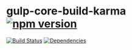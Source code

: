# gulp-core-build-karma [![npm version](https://badge.fury.io/js/%40microsoft%2Fgulp-core-build-karma.svg)](https://badge.fury.io/js/%40microsoft%2Fgulp-core-build-karma)

[![Build Status](https://travis-ci.org/Microsoft/gulp-core-build-karma.svg?branch=master)](https://travis-ci.org/Microsoft/gulp-core-build-karma) [![Dependencies](https://david-dm.org/Microsoft/gulp-core-build-karma.svg)](https://david-dm.org/Microsoft/gulp-core-build-karma)
